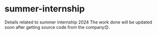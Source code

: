 # summer-internship
Details related to summer internship 2024
The work done will be updated soon after getting source code from the company😊.
